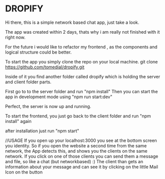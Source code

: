 # DROPIFY

Hi there, this is a simple network based chat app, just take a look.

The app was created within 2 days, thats why i am really not finished with it right now.

For the future i would like to refactor my frontend , as the components and logical structure could be better.

To start the app you simply clone the repo on your local machine.
git clone https://github.com/tomedial/dropify.git

Inside of it you find another folder called dropify which is holding the server and client folder parts.

First go to to the server folder and run
"npm install"
Then you can start the app in development mode using
"npm run start:dev"

Perfect, the server is now up and running.

To start the frontend, you just go back to the client folder and run
"npm install" again

after installation just run
"npm start"


//USAGE
If you open up your localhost:3000 you see at the bottom screen you identity.
So if you open the website a second time from the same network, the App detects this, and shows you the clients on the same network.
If you click on one of those clients you can send them a message and file, so like a chat (but networkbased) :)
The client than gets an information about your message and can see it by clicking on the little Mail Icon on the button
